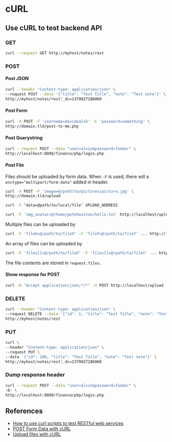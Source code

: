 
# cURL

## Use cURL to test backend API

### GET

```bash
curl --request GET http://myhost/notes/rest
```

### POST

#### Post JSON

```bash
curl --header "Content-type: application/json" \
--request POST --data '{"title": "Test Title", "note": "Test note"}' \
http://myhost/notes/rest?_dc=1379027286060
```

#### Post Form

```bash
curl -X POST -F 'username=davidwalsh' -F 'password=something' \
http://domain.tld/post-to-me.php
```

#### Post Querystring
```bash
curl --request POST --data "user=alvin&password=foobar" \
http://localhost:8888/finance/php/login.php
```

#### Post File
Files should be uploaded by form data. When `-F` is used, there will a `enctype="multipart/form-data"` added in header.

```bash
curl -X POST -F 'image=@/path/to/pictures/picture.jpg' \
http://domain.tld/upload
```

```bash
curl -F ‘data=@path/to/local/file’ UPLOAD_ADDRESS
```

```bash
curl -F 'img_avatar=@/home/petehouston/hello.txt' http://localhost/upload
```

Mulitple files can be uploaded by

```bash
curl -F 'fileX=@/path/to/fileX' -F 'fileY=@/path/to/fileY' ... http://localhost/upload
```

An array of files can be uploaded by

```bash
curl -F 'files[]=@/path/to/fileX' -F 'files[]=@/path/to/fileY' ... http://localhost/upload
```

The file contents are stored in `request.files`.


#### Show response for POST

```bash
curl -H "Accept application/json;*/*" -X POST http://localhost/upload
```

### DELETE

```bash
curl --header "Content-type: application/json" \
--request DELETE --data '{"id": 1, "title": "Test Title", "note": "Test note"}' \
http://myhost/notes/rest
```

### PUT

```bash
curl \
--header "Content-type: application/json" \
--request PUT \
--data '{"id": 100, "title": "Test Title", "note": "Test note"}' \
http://myhost/notes/rest?_dc=1379027286060
```

### Dump response header

```bash
curl --request POST --data "user=alvin&password=foobar" \
-D- \
http://localhost:8888/finance/php/login.php
```


## References

  * [How to use curl scripts to test RESTful web services](https://alvinalexander.com/web/using-curl-scripts-to-test-restful-web-services)
  * [POST Form Data with cURL](https://davidwalsh.name/curl-post-file)
  * [Upload files with cURL](https://medium.com/@petehouston/upload-files-with-curl-93064dcccc76)
